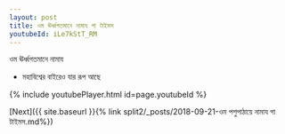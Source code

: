 ```yaml
---
layout: post
title: ওম ঊর্ধ্বগতমানে নামায গা টাইমস
youtubeId: iLe7kStT_RM
---
```

 
 
 ওম ঊর্ধ্বগতমানে নামায  
 
 -  মহাবিশ্বের বাইরেও যার রূপ আছে 
 
  
 
  
 
 
 
 
 
 


{% include youtubePlayer.html id=page.youtubeId %}
 
[Next]({{ site.baseurl }}{% link  split2/_posts/2018-09-21-ওম পশুপাঠায়ে নামায গা টাইমস.md%})
 
